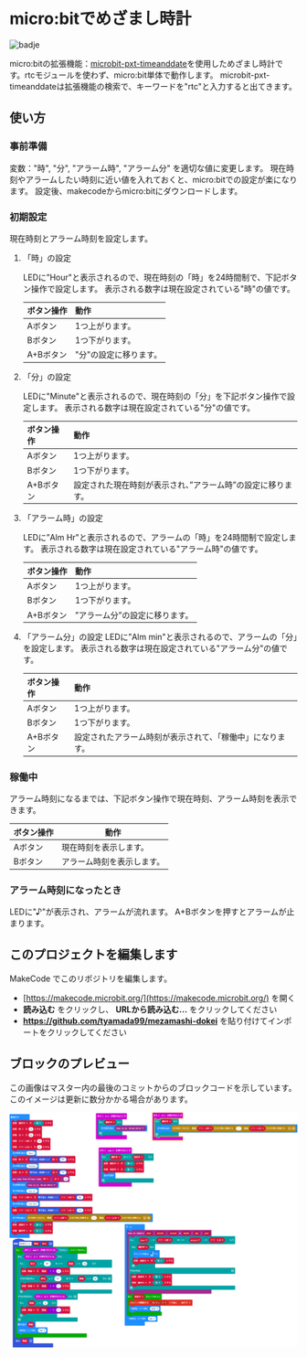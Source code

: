 # micro:bitでめざまし時計

![badje](https://img.shields.io/badge/micro%3Abit-V2-brightgreen)

micro:bitの拡張機能：[microbit-pxt-timeanddate](https://makecode.microbit.org/pkg/bsiever/microbit-pxt-timeanddate)を使用しためざまし時計です。rtcモジュールを使わず、micro:bit単体で動作します。
microbit-pxt-timeanddateは拡張機能の検索で、キーワードを"rtc"と入力すると出てきます。

## 使い方

### 事前準備
変数："時", "分", "アラーム時", "アラーム分" を適切な値に変更します。
現在時刻やアラームしたい時刻に近い値を入れておくと、micro:bitでの設定が楽になります。
設定後、makecodeからmicro:bitにダウンロードします。

### 初期設定
現在時刻とアラーム時刻を設定します。

1. 「時」の設定

    LEDに”Hour"と表示されるので、現在時刻の「時」を24時間制で、下記ボタン操作で設定します。
    表示される数字は現在設定されている"時"の値です。

    |ボタン操作|動作|
    |----------|---|
    |Aボタン|1つ上がります。|
    |Bボタン|1つ下がります。|
    |A+Bボタン|"分"の設定に移ります。|

2. 「分」の設定

    LEDに"Minute"と表示されるので、現在時刻の「分」を下記ボタン操作で設定します。
    表示される数字は現在設定されている"分"の値です。

    |ボタン操作|動作|
    |---------|----|
    |Aボタン|1つ上がります。|
    |Bボタン|1つ下がります。|
    |A+Bボタン|設定された現在時刻が表示され、”アラーム時”の設定に移ります。|

3. 「アラーム時」の設定

    LEDに”Alm Hr"と表示されるので、アラームの「時」を24時間制で設定します。
    表示される数字は現在設定されている"アラーム時"の値です。

    |ボタン操作|動作|
    |---------|----|
    |Aボタン|1つ上がります。|
    |Bボタン|1つ下がります。|
    |A+Bボタン|”アラーム分”の設定に移ります。|

4. 「アラーム分」の設定
    LEDに”Alm min"と表示されるので、アラームの「分」を設定します。
    表示される数字は現在設定されている"アラーム分"の値です。

    |ボタン操作|動作|
    |---------|----|
    |Aボタン|1つ上がります。|
    |Bボタン|1つ下がります。|
    |A+Bボタン|設定されたアラーム時刻が表示されて、「稼働中」になります。|


### 稼働中
アラーム時刻になるまでは、下記ボタン操作で現在時刻、アラーム時刻を表示できます。

|ボタン操作|動作|
|---------|----|
|Aボタン|現在時刻を表示します。|
|Bボタン|アラーム時刻を表示します。|

### アラーム時刻になったとき
LEDに"♪"が表示され、アラームが流れます。
A+Bボタンを押すとアラームが止まります。

<!--
> このページを開く [https://tyamada99.github.io/mezamashi-dokei/](https://tyamada99.github.io/mezamashi-dokei/)
-->

<!--
## 拡張機能として使用

このリポジトリは、MakeCode で **拡張機能** として追加できます。

* [https://makecode.microbit.org/](https://makecode.microbit.org/) を開く
* **新しいプロジェクト** をクリックしてください
* ギアボタンメニューの中にある **拡張機能** をクリックしてください
* **https://github.com/tyamada99/mezamashi-dokei** を検索してインポートします。
-->

## このプロジェクトを編集します
<!-- ![ビルド ステータス バッジ](https://github.com/tyamada99/mezamashi-dokei/workflows/MakeCode/badge.svg)　-->

MakeCode でこのリポジトリを編集します。

* [https://makecode.microbit.org/](https://makecode.microbit.org/) を開く
* **読み込む** をクリックし、 **URLから読み込む...** をクリックしてください
* **https://github.com/tyamada99/mezamashi-dokei** を貼り付けてインポートをクリックしてください

## ブロックのプレビュー

この画像はマスター内の最後のコミットからのブロックコードを示しています。
このイメージは更新に数分かかる場合があります。

![生成されたブロック](https://github.com/tyamada99/mezamashi-dokei/raw/master/.github/makecode/blocks.png)

<!--
#### メタデータ (検索、レンダリングに使用)

* for PXT/microbit
<script src="https://makecode.com/gh-pages-embed.js"></script><script>makeCodeRender("{{ site.makecode.home_url }}", "{{ site.github.owner_name }}/{{ site.github.repository_name }}");</script>
-->
